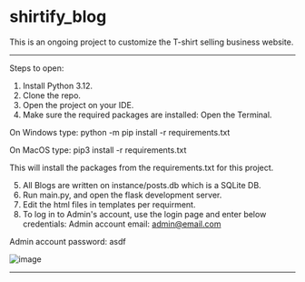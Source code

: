 # shirtify_blog
This is an ongoing project to customize the T-shirt selling business website.

------------------------------------------------------------------------------------------------

Steps to open:
1. Install Python 3.12.
2. Clone the repo.
3. Open the project on your IDE.
4. Make sure the required packages are installed:
Open the Terminal. 

On Windows type:
python -m pip install -r requirements.txt

On MacOS type:
pip3 install -r requirements.txt

This will install the packages from the requirements.txt for this project.

5. All Blogs are written on instance/posts.db which is a SQLite DB.
6. Run main.py, and open the flask development server.
7. Edit the html files in templates per requirment.
8. To log in to Admin's account, use the login page and enter below credentials:
Admin account email: admin@email.com

Admin account password: asdf

![image](https://github.com/user-attachments/assets/eb3de1d2-3bae-4d7c-bae3-4a87e281453e)


------------------------------------------------------------------------------------------------
